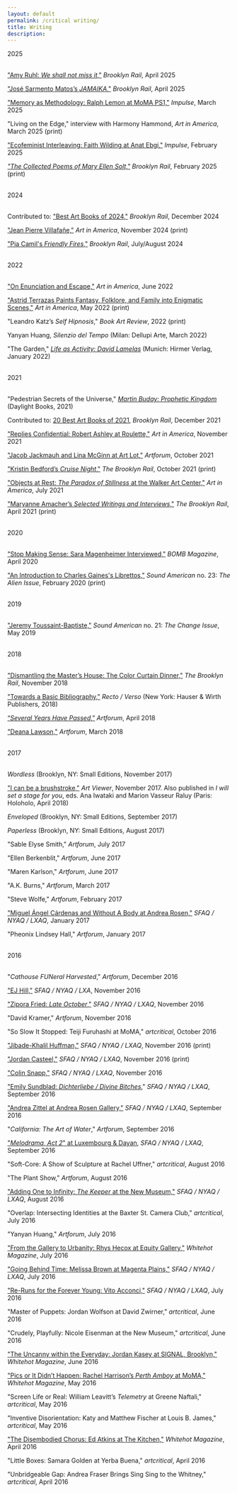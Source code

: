 ```yaml
---
layout: default
permalink: /critical writing/
title: Writing
description:
---
```

<div class="post">
2025<br><br>
<p><a href="https://brooklynrail.org/2025/04/artseen/amy-ruhl-we-shall-not-miss-it/" target="_blank" rel="noopener">"Amy Ruhl: <i>We shall not miss it</i>,"</a> <i>Brooklyn Rail</i>, April 2025</p> 
<p><a href="https://brooklynrail.org/2025/04/art_books/jose-sarmento-matos-jamaika/" target="_blank" rel="noopener">"José Sarmento Matos’s <i>JAMAIKA</i>,"</a> <i>Brooklyn Rail</i>, April 2025</p> 
<p><a href="https://impulsemagazine.com/symposium/ypo0eiqzcpoii223gox8parge2f8w3-ceremoniesoutoftheair" target="_blank" rel="noopener">"Memory as Methodology: Ralph Lemon at MoMA PS1,"</a> <i>Impulse</i>, March 2025</p> 
<p>"Living on the Edge," interview with Harmony Hammond, <i>Art in America</i>, March 2025 (print)</p> 
<p><a href="https://impulsemagazine.com/symposium/ecofeminist-interleaving-faith-wilding-at-anat-ebgi" target="_blank" rel="noopener">"Ecofeminist Interleaving: Faith Wilding at Anat Ebgi,"</a> <i>Impulse</i>, February 2025</p> 
<p><a href="https://brooklynrail.org/2025/02/art_books/the-collected-poems-of-mary-ellen-solt/" target="_blank" rel="noopener"><i>"The Collected Poems of Mary Ellen Solt,"</i></a> <i>Brooklyn Rail</i>, February 2025 (print)</p> 
<br>
2024<br><br>
<p>Contributed to: <a href="https://brooklynrail.org/2024/12/art_books/the-best-art-books-of-2024/" target="_blank" rel="noopener">"Best Art Books of 2024,"</a> <i>Brooklyn Rail</i>, December 2024</p>
<p><a href="https://www.artnews.com/art-in-america/columns/jean-pierre-villafane-bodies-buildings-art-deco-1234730043/" target="_blank" rel="noopener">"Jean Pierre Villafañe,"</a> <i>Art in America</i>, November 2024 (print)</p> 
 <p><a href="https://brooklynrail.org/2024/07/art_books/Pia-Camils-Friendly-Fires/" target="_blank" rel="noopener">"Pia Camil's <i>Friendly Fires</i>,"</a> <i>Brooklyn Rail</i>, July/August 2024</p>
<br>2022<br><br>
<p><a href="https://www.artnews.com/art-in-america/features/enunciation-escape-rawls-ellis-1234632227/" target="_blank" rel="noopener">"On Enunciation and Escape,"</a> <i>Art in America</i>, June 2022</p>
<p><a href="https://www.artnews.com/art-in-america/features/astrid-terrazas-1234627923/" target="_blank" rel="noopener">"Astrid Terrazas Paints Fantasy, Folklore, and Family into Enigmatic Scenes,"</a> <i>Art in America</i>, May 2022 (print)</p>
 <p>"Leandro Katz’s <i>Self Hipnosis</i>," <i>Book Art Review</i>, 2022 (print)</p>
<p>Yanyan Huang, <i>Silenzio del Tempo</i> (Milan: Dellupi Arte, March 2022)</p>
<p>"The Garden," <a href="https://www.hirmerverlag.de/us/titel-88-3/life_as_activity_david_lamelas-2180/" target="_blank" rel="noopener"><i>Life as Activity: David Lamelas</i></a> (Munich: Hirmer Verlag, January 2022)</p>
<br>2021<br><br>
<p>"Pedestrian Secrets of the Universe," <a href="https://daylightbooks.org/products/prophetic-kingdom" target="_blank" rel="noopener"><i>Martin Buday: Prophetic Kingdom</i></a> (Daylight Books, 2021)</p>
<p>Contributed to: <a href="https://brooklynrail.org/2021/12/art_books/Best-Of-2021" target="_blank" rel="noopener">20 Best Art Books of 2021</a>, <i>Brooklyn Rail</i>, December 2021</p>
<p><a href="https://www.artnews.com/art-in-america/aia-reviews/robert-ashley-roulette-1234610902/" target="_blank" rel="noopener">"Replies Confidential: Robert Ashley at Roulette,"</a> <i>Art in America</i>, November 2021</p>
<p><a href="https://www.artforum.com/picks/jacob-jackmauh-and-lina-mcginn-87065" target="_blank" rel="noopener">"Jacob Jackmauh and Lina McGinn at Art Lot,"</a> <i>Artforum</i>, October 2021</p>
<p><a href="https://brooklynrail.org/2021/10/art_books/Kristin-Bedfords-Cruise-Night" target="_blank" rel="noopener">"Kristin Bedford’s <i>Cruise Night</i>,"</a> <i>The Brooklyn Rail</i>, October 2021 (print)</p>
<p><a href="https://www.artnews.com/art-in-america/aia-reviews/paradox-of-stillness-walker-art-center-1234599083/" target="_blank" rel="noopener">"Objects at Rest: <i>The Paradox of Stillness</i> at the Walker Art Center,"</a> <i>Art in America</i>, July 2021</p>
<p><a href="https://brooklynrail.org/2021/04/art_books/Maryanne-Amachers-Selected-Writings-and-Interviews" target="_blank" rel="noopener">"Maryanne Amacher’s <i>Selected Writings and Interviews</i>,"</a> <i>The Brooklyn Rail</i>, April 2021 (print)</p>
<br>2020<br><br>
    <p><a href="https://bombmagazine.org/articles/sara-magenheimer/" target="_blank" rel="noopener">"Stop Making Sense: Sara Magenheimer Interviewed,"</a> <i>BOMB Magazine</i>, April 2020</p>
<p><a href="https://soundamerican.org/issues/alien/introduction-charles-gainess-librettos" target="_blank" rel="noopener">"An Introduction to Charles Gaines's Librettos,"</a> <i>Sound American</i> no. 23: <i>The Alien Issue</i>, February 2020 (print)</p>
<br>2019<br><br>
<p><a href="https://soundamerican.org/issues/change/jeremy-toussaint-baptiste-conversation" target="_blank" rel="noopener">"Jeremy Toussaint-Baptiste,"</a> <i>Sound American</i> no. 21: <i>The Change Issue</i>, May 2019</p>
<br>2018<br><br>
<p><a href="https://brooklynrail.org/2018/11/artseen/Dismantling-the-Masters-House-The-Color-Curtain-Dinner" target="_blank" rel="noopener">"Dismantling the Master’s House: The Color Curtain Dinner,"</a> <i>The Brooklyn Rail</i>, November 2018</p>
<p><a href="https://shop.hauserwirth.com/products/recto-verso-art-publishing-in-practice" target="_blank" rel="noopener">"Towards a Basic Bibliography,"</a> <i>Recto / Verso</i> (New York: Hauser & Wirth Publishers, 2018)</p>
<p><a href="https://www.artforum.com/picks/several-years-have-passed-74968" target="_blank" rel="noopener">“<i>Several Years Have Passed</i>,”</a> <i>Artforum</i>, April 2018</p>
<p><a href="https://www.artforum.com/picks/deana-lawson-74623" target="_blank" rel="noopener">"Deana Lawson,"</a> <i>Artforum</i>, March 2018</p>
 <br>2017<br><br>
<p><i>Wordless</i> (Brooklyn, NY: Small Editions, November 2017)</p>
<p><a href="http://artviewer.org/screen-wild-coast-wild-coast-by-boru-obrien-oconnell/" target="_blank" rel="noopener">"I can be a brushstroke,"</a> <i>Art Viewer</i>, November 2017. Also published in <i>I will set a stage for you</i>, eds. Ana Iwataki and Marion Vasseur Raluy (Paris: Holoholo, April 2018)</p>
<p><i>Enveloped</i> (Brooklyn, NY: Small Editions, September 2017)</p>
<p><i>Paperless</i> (Brooklyn, NY: Small Editions, August 2017)</p>
<p>"Sable Elyse Smith," <i>Artforum</i>, July 2017</p>
<p>"Ellen Berkenblit," <i>Artforum</i>, June 2017</p>
<p>"Maren Karlson," <i>Artforum</i>, June 2017</p>
<p>"A.K. Burns," <i>Artforum</i>, March 2017</p>
<p>"Steve Wolfe," <i>Artforum</i>, February 2017</p>
<p><a href="http://sfaq.us/2017/01/miguel-angel-cardenas-and-without-a-body-at-andrea-rosen/" target="_blank" rel="noopener">"Miguel Ángel Cárdenas and Without A Body at Andrea Rosen,"</a> <i>SFAQ / NYAQ / LXAQ</i>, January 2017</p>
<p>"Pheonix Lindsey Hall," <i>Artforum</i>, January 2017</p>
<br>2016<br><br>
<p>"<i>Cathouse FUNeral Harvested</i>," <i>Artforum</i>, December 2016</p>
<p><a href="http://sfaq.us/2016/11/ej-hill-in-conversation-with-nicole-kaack/" target="_blank" rel="noopener">"EJ Hill,"</a> <i>SFAQ / NYAQ / LXA</i>, November 2016</p>
<p><a href="http://sfaq.us/2016/11/zipora-fried-late-october/" target="_blank" rel="noopener">"Zipora Fried: <i>Late October</i>,"</a> <i>SFAQ / NYAQ / LXAQ</i>, November 2016</p>
<p>"David Kramer," <i>Artforum</i>, November 2016</p>
<p>"So Slow It Stopped: Teiji Furuhashi at MoMA," <i>artcritical</i>, October 2016</p>
<p><a href="http://sfaq.us/2017/01/jibade-khalil-huffman-in-conversation-with-nicole-kaack/" target="_blank" rel="noopener">"Jibade-Khalil Huffman,"</a> <i>SFAQ / NYAQ / LXAQ</i>, November 2016 (print)</p>
<p><a href="http://sfaq.us/2016/12/jordan-casteel-in-conversation-with-nicole-kaack/" target="_blank" rel="noopener">"Jordan Casteel,"</a> <i>SFAQ / NYAQ / LXAQ</i>, November 2016 (print)</p>
<p><a href="http://sfaq.us/2016/11/colin-snapp-in-conversation-with-nicole-kaack/" target="_blank" rel="noopener">"Colin Snapp,"</a> <i>SFAQ / NYAQ / LXAQ</i>, November 2016</p>
<p><a href="http://sfaq.us/2016/09/emily-sundblad-dichterliebe-divine-bitches/" target="_blank" rel="noopener">"Emily Sundblad: <i>Dichterliebe / Divine Bitches</i></a>," <i>SFAQ / NYAQ / LXAQ</i>, September 2016</p>
<p><a href="http://sfaq.us/2016/09/andrea-zittel-at-andrea-rosen-gallery/" target="_blank" rel="noopener">"Andrea Zittel at Andrea Rosen Gallery,"</a> <i>SFAQ / NYAQ / LXAQ</i>, September 2016</p>
<p>"<i>California: The Art of Water</i>," <i>Artforum</i>, September 2016</p>
<p><a href="http://sfaq.us/2016/09/melodrama-act-2-at-luxembourg-dayan/" target="_blank" rel="noopener">"<i>Melodrama, Act 2</i>" at Luxembourg &amp; Dayan</a>, <i>SFAQ / NYAQ / LXAQ</i>, September 2016</p>
<p>"Soft-Core: A Show of Sculpture at Rachel Uffner," <i>artcritical</i>, August 2016</p>
<p>"The Plant Show," <i>Artforum</i>, August 2016</p>
<p><a href="http://sfaq.us/2016/08/adding-one-to-infinity-the-keeper-at-the-new-museum/" target="_blank" rel="noopener">"Adding One to Infinity: <i>The Keeper</i> at the New Museum,"</a> <i>SFAQ / NYAQ / LXAQ</i>, August 2016</p>
<p>"Overlap: Intersecting Identities at the Baxter St. Camera Club," <i>artcritical</i>, July 2016</p>
<p>"Yanyan Huang," <i>Artforum</i>, July 2016</p>
<p><a href="https://whitehotmagazine.com/articles/hecox-at-equity-gallery-ny/3478" target="_blank" rel="noopener">"From the Gallery to Urbanity: Rhys Hecox at Equity Gallery,"</a> <i>Whitehot Magazine</i>, July 2016</p>
<p><a href="http://sfaq.us/2016/07/going-behind-time-melissa-brown-at-magenta-plains/" target="_blank" rel="noopener">"Going Behind Time: Melissa Brown at Magenta Plains,"</a> <i>SFAQ / NYAQ / LXAQ</i>, July 2016</p>
<p><a href="http://sfaq.us/2016/07/re-runs-for-the-forever-young-vito-acconci/" target="_blank" rel="noopener">"Re-Runs for the Forever Young: Vito Acconci,"</a> <i>SFAQ / NYAQ / LXAQ</i>, July 2016</p>
<p>"Master of Puppets: Jordan Wolfson at David Zwirner," <i>artcritical</i>, June 2016</p>
<p>"Crudely, Playfully: Nicole Eisenman at the New Museum," <i>artcritical</i>, June 2016</p>
<p><a href="https://whitehotmagazine.com/articles/jordan-kasey-at-signal-brooklyn/3448" target="_blank" rel="noopener">"The Uncanny within the Everyday: Jordan Kasey at SIGNAL, Brooklyn,"</a> <i>Whitehot Magazine</i>, June 2016</p>
<p><a href="https://whitehotmagazine.com/articles/s-perth-amboy-at-moma/3421" target="_blank" rel="noopener">"Pics or It Didn’t Happen: Rachel Harrison’s <i>Perth Amboy</i> at MoMA,"</a> <i>Whitehot Magazine</i>, May 2016</p>
<p>"Screen Life or Real: William Leavitt’s <i>Telemetry</i> at Greene Naftali," <i>artcritical</i>, May 2016</p>
<p>"Inventive Disorientation: Katy and Matthew Fischer at Louis B. James," <i>artcritical</i>, May 2016</p>
<p><a href="https://whitehotmagazine.com/articles/chorus-ed-atkins-at-kitchen/3404" target="_blank" rel="noopener">"The Disembodied Chorus: Ed Atkins at The Kitchen,"</a> <i>Whitehot Magazine</i>, April 2016</p>
<p>"Little Boxes: Samara Golden at Yerba Buena," <i>artcritical</i>, April 2016</p>
<p>"Unbridgeable Gap: Andrea Fraser Brings Sing Sing to the Whitney," <i>artcritical</i>, April 2016</p>
</div>
